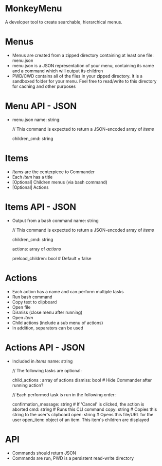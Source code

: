 # MonkeyMenu
A developer tool to create searchable, hierarchical menus.

# Menus
- Menus are created from a zipped directory containing at least one file:  menu.json
- menu.json is a JSON representation of your menu, containing its name and a command which will output its children
- PWD/CWD contains all of the files in your zipped directory.  It is a sandboxed folder for your menu.  Feel free to read/write to this directory for caching and other purposes

# Menu API - JSON
- menu.json
	name: string

	// This command is expected to return a JSON-encoded array of *items*
	
	children_cmd: string

# Items
- *Items* are the centerpiece to Commander
- Each *item* has a title
- [Optional] Children menus (via bash command)
- [Optional] Actions

# Items API - JSON
- Output from a bash command
	name: string

	// This command is expected to return a JSON-encoded array of *items*
	
	children_cmd: string

	actions: array of *actions*

	preload_children: bool # Default = false

# Actions
- Each action has a name and can perform multiple tasks
- Run bash command
- Copy text to clipboard
- Open file
- Dismiss (close menu after running)
- Open *item*
- Child actions (include a sub menu of actions)
- In addition, separators can be used

# Actions API - JSON
- Included in *items*
	name: string

	// The following tasks are optional:
	
	child_actions : array of actions
	dismiss: bool # Hide Commander after running action?

	// Each performed task is run in the following order:
	
	confirmation_message: string # If 'Cancel' is clicked, the action is aborted
	cmd: string # Runs this CLI command
	copy: string # Copies this string to the user's clipboard
	open: string # Opens this file/URL for the user
	open_item: object of an item.  This item's children are displayed

# API
- Commands should return JSON
- Commands are run, PWD is a persistent read-write directory

